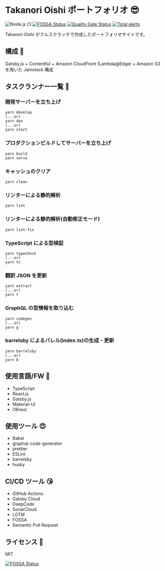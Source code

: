 # Takanori Oishi ポートフォリオ 😎

![Node.js CI](https://github.com/bicstone/portfolio/workflows/Node.js%20CI/badge.svg)
[![FOSSA Status](https://app.fossa.com/api/projects/git%2Bgithub.com%2Fbicstone%2Fportfolio.svg?type=shield)](https://app.fossa.com/projects/git%2Bgithub.com%2Fbicstone%2Fportfolio?ref=badge_shield)
[![Quality Gate Status](https://sonarcloud.io/api/project_badges/measure?project=bicstone_masshiro.me&metric=alert_status)](https://sonarcloud.io/dashboard?id=bicstone_masshiro.me)
[![Total alerts](https://img.shields.io/lgtm/alerts/g/bicstone/masshiro.me.svg?logo=lgtm&logoWidth=18)](https://lgtm.com/projects/g/bicstone/masshiro.me/alerts/)

Takanori Oishi がフルスクラッチで作成したポートフォリオサイトです。

## 構成 🧐

Gatsby.js + Contentful + Amazon CloudFront (Lambda@Edge) + Amazon S3 を用いた Jamstack 構成

## タスクランナー一覧 🚀

### 開発サーバーを立ち上げ

```shell
yarn develop
(...or)
yarn dev
(...or)
yarn start
```

### プロダクションビルドしてサーバーを立ち上げ

```shell
yarn build
yarn serve
```

### キャッシュのクリア

```shell
yarn clean
```

### リンターによる静的解析

```shell
yarn lint
```

### リンターによる静的解析(自動修正モード)

```shell
yarn lint:fix
```

### TypeScript による型検証

```shell
yarn typecheck
(...or)
yarn tc
```

### 翻訳 JSON を更新

```shell
yarn extract
(...or)
yarn t
```

### GraphQL の型情報を取り込む

```shell
yarn codegen
(...or)
yarn g
```

### barrelsby によるバレル(index.ts)の生成・更新

```shell
yarn barrelsby
(...or)
yarn b
```

## 使用言語/FW 🥰

- TypeScript
- React.js
- Gatsby.js
- Material-UI
- i18next

## 使用ツール 😍

- Babel
- graphql-code-generator
- prettier
- ESLint
- barrelsby
- husky

## CI/CD ツール 😘

- GitHub Actions
- Gatsby Cloud
- DeepCode
- SonarCloud
- LGTM
- FOSSA
- Semantic Pull Request

## ライセンス 🤗

MIT

[![FOSSA Status](https://app.fossa.com/api/projects/git%2Bgithub.com%2Fbicstone%2Fportfolio.svg?type=large)](https://app.fossa.com/projects/git%2Bgithub.com%2Fbicstone%2Fportfolio?ref=badge_large)
